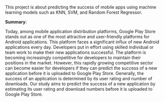 This project is about predicting the success of mobile apps using machine learning models such as KNN, SVM, and Random Forest Regressor.

**Summary**:

Today, among mobile application distribution platforms, Google Play Store stands out as one of the most attractive and user-friendly platforms for Android applications. This platform faces a significant influx of new Android applications every day. Developers put in effort using skilled individual or team work to make their new applications successful. The platform is becoming increasingly competitive for developers to maintain their positions in the market. However, this rapidly growing competitive sector can become easier for developers if they can predict the success of a new application before it is uploaded to Google Play Store. Generally, the success of an application is determined by its user rating and number of downloads. Our study aims to predict the success of a new application by estimating its user rating and download numbers before it is uploaded to Google Play Store.

